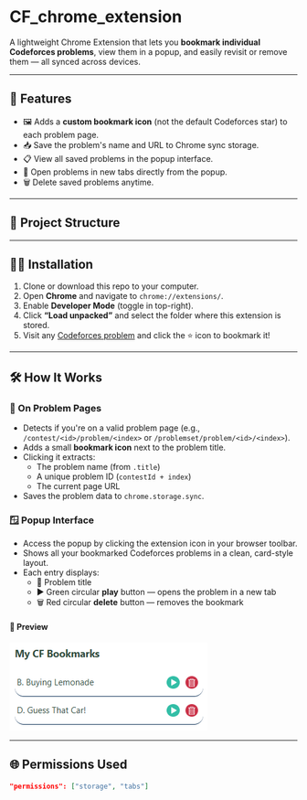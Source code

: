 # CF_chrome_extension

A lightweight Chrome Extension that lets you **bookmark individual Codeforces problems**, view them in a popup, and easily revisit or remove them — all synced across devices.

---

## 🚀 Features

- 🖼️ Adds a **custom bookmark icon** (not the default Codeforces star) to each problem page.
- 📥 Save the problem's name and URL to Chrome sync storage.
- 📋 View all saved problems in the popup interface.
- 🔗 Open problems in new tabs directly from the popup.
- 🗑️ Delete saved problems anytime.

---

## 📁 Project Structure


---

## 🧑‍🏭 Installation

1. Clone or download this repo to your computer.
2. Open **Chrome** and navigate to `chrome://extensions/`.
3. Enable **Developer Mode** (toggle in top-right).
4. Click **“Load unpacked”** and select the folder where this extension is stored.
5. Visit any [Codeforces problem](https://codeforces.com/problemset/problem/1900/B) and click the ⭐ icon to bookmark it!

---

## 🛠 How It Works

### 📍 On Problem Pages

- Detects if you're on a valid problem page (e.g., `/contest/<id>/problem/<index>` or `/problemset/problem/<id>/<index>`).
- Adds a small **bookmark icon** next to the problem title.
- Clicking it extracts:
  - The problem name (from `.title`)
  - A unique problem ID (`contestId + index`)
  - The current page URL
- Saves the problem data to `chrome.storage.sync`.

### 🪟 Popup Interface

- Access the popup by clicking the extension icon in your browser toolbar.
- Shows all your bookmarked Codeforces problems in a clean, card-style layout.
- Each entry displays:
  - 📄 Problem title
  - ▶️ Green circular **play** button — opens the problem in a new tab
  - 🗑️ Red circular **delete** button — removes the bookmark

#### 🔎 Preview

![Popup Preview](code/assets/popup.png)

---

## 🌐 Permissions Used

```json
"permissions": ["storage", "tabs"]
